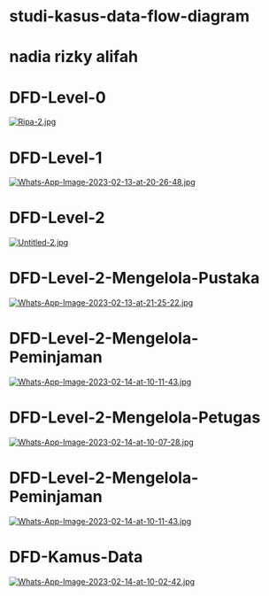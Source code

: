 # studi-kasus-data-flow-diagram
# nadia rizky alifah

# DFD-Level-0
[![Ripa-2.jpg](https://i.postimg.cc/GpS62ZTP/Ripa-2.jpg)](https://postimg.cc/R3KgppRq)
# DFD-Level-1
[![Whats-App-Image-2023-02-13-at-20-26-48.jpg](https://i.postimg.cc/ZqW9nxL8/Whats-App-Image-2023-02-13-at-20-26-48.jpg)](https://postimg.cc/WDPpfrCz)
# DFD-Level-2
[![Untitled-2.jpg](https://i.postimg.cc/Gthmt9Hy/Untitled-2.jpg)](https://postimg.cc/sQqr0jPj)
# DFD-Level-2-Mengelola-Pustaka
[![Whats-App-Image-2023-02-13-at-21-25-22.jpg](https://i.postimg.cc/kMTsD8LT/Whats-App-Image-2023-02-13-at-21-25-22.jpg)](https://postimg.cc/9zqZn4m9)
# DFD-Level-2-Mengelola-Peminjaman
[![Whats-App-Image-2023-02-14-at-10-11-43.jpg](https://i.postimg.cc/PfFnJvYs/Whats-App-Image-2023-02-14-at-10-11-43.jpg)](https://postimg.cc/3WpcbRtn)
# DFD-Level-2-Mengelola-Petugas
[![Whats-App-Image-2023-02-14-at-10-07-28.jpg](https://i.postimg.cc/tRc8pQG9/Whats-App-Image-2023-02-14-at-10-07-28.jpg)](https://postimg.cc/6TdMfPQP)
# DFD-Level-2-Mengelola-Peminjaman
[![Whats-App-Image-2023-02-14-at-10-11-43.jpg](https://i.postimg.cc/PfFnJvYs/Whats-App-Image-2023-02-14-at-10-11-43.jpg)](https://postimg.cc/3WpcbRtn)
# DFD-Kamus-Data
[![Whats-App-Image-2023-02-14-at-10-02-42.jpg](https://i.postimg.cc/Gph19F7R/Whats-App-Image-2023-02-14-at-10-02-42.jpg)](https://postimg.cc/0z34Bw1X)
